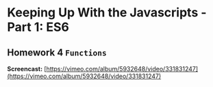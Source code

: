# Keeping Up With the Javascripts - Part 1: ES6

## Homework 4 `Functions`

**Screencast:** [https://vimeo.com/album/5932648/video/331831247](https://vimeo.com/album/5932648/video/331831247)
